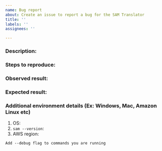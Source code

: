 ```yaml
---
name: Bug report
about: Create an issue to report a bug for the SAM Translator
title: ''
labels: ''
assignees: ''

---
```


<!-- Make sure we don't have an existing Issue that reports the bug you are seeing (both open and closed). 
If you do find an existing Issue, re-open or add a comment to that Issue instead of creating a new one. -->

### Description:
<!-- Briefly describe the bug you are facing.-->



### Steps to reproduce:
<!-- Provide detailed steps to replicate the bug, including steps from third party tools (CDK, etc.) -->



### Observed result:
<!-- Please provide command output with `--debug` flag set.-->



### Expected result:
<!-- Describe what you expected.-->



### Additional environment details (Ex: Windows, Mac, Amazon Linux etc)

1. OS:
2. `sam --version`:
3. AWS region:

`Add --debug flag to commands you are running`
